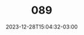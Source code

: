 ---
title: "089"
date: 2023-12-28T15:04:32-03:00
draft: false
autorias: ["Guilherme Vieira"]
plataformas: ["p5•js"]
descricao: "Um traço para cada valor da contagem agrupados em grupos de 4 traços, onde o quarto traço é feito na diagonal fechando aquele grupo."
autorias_url: ["https://guilhermevieira.info"]
url: "/formas/089"
---